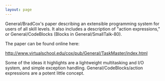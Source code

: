 ```yaml
---
layout: page
---
```


General/BradCox's paper describing an extensible programming system for users of all skill levels. It also includes a description of "action expressions," or General/CodeBlocks (Blocks in General/SmallTalk-80).

The paper can be found online here:

http://www.virtualschool.edu/cox/pub/General/TaskMaster/index.html

Some of the ideas it highlights are a lightweight multitasking and I/O system, and simple exception handling. General/CodeBlocks/action expressions are a potent little concept.